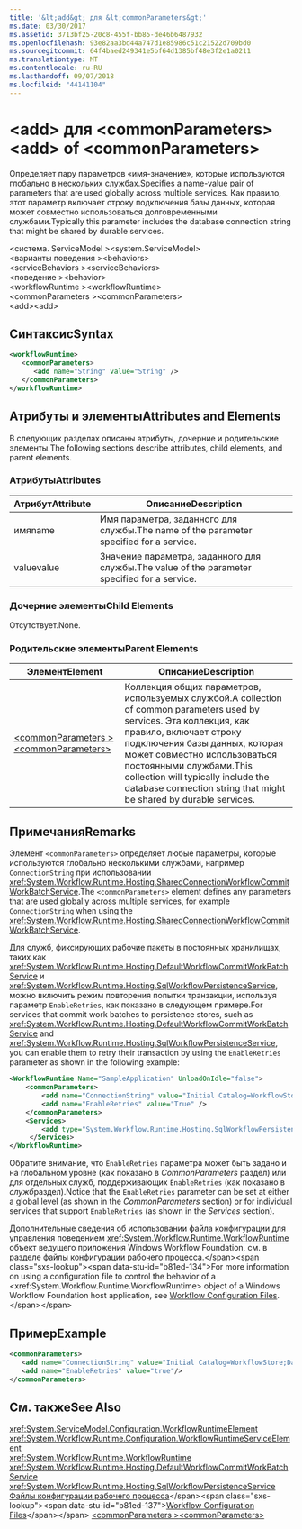```yaml
---
title: '&lt;add&gt; для &lt;commonParameters&gt;'
ms.date: 03/30/2017
ms.assetid: 3713bf25-20c8-455f-bb85-de46b6487932
ms.openlocfilehash: 93e82aa3bd44a747d1e85986c51c21522d709bd0
ms.sourcegitcommit: 64f4baed249341e5bf64d1385bf48e3f2e1a0211
ms.translationtype: MT
ms.contentlocale: ru-RU
ms.lasthandoff: 09/07/2018
ms.locfileid: "44141104"
---
```

# <a name="ltaddgt-of-ltcommonparametersgt"></a><span data-ttu-id="b81ed-102">&lt;add&gt; для &lt;commonParameters&gt;</span><span class="sxs-lookup"><span data-stu-id="b81ed-102">&lt;add&gt; of &lt;commonParameters&gt;</span></span>
<span data-ttu-id="b81ed-103">Определяет пару параметров «имя-значение», которые используются глобально в нескольких службах.</span><span class="sxs-lookup"><span data-stu-id="b81ed-103">Specifies a name-value pair of parameters that are used globally across multiple services.</span></span> <span data-ttu-id="b81ed-104">Как правило, этот параметр включает строку подключения базы данных, которая может совместно использоваться долговременными службами.</span><span class="sxs-lookup"><span data-stu-id="b81ed-104">Typically this parameter includes the database connection string that might be shared by durable services.</span></span>  
  
 <span data-ttu-id="b81ed-105">\<система. ServiceModel ></span><span class="sxs-lookup"><span data-stu-id="b81ed-105">\<system.ServiceModel></span></span>  
<span data-ttu-id="b81ed-106">\<варианты поведения ></span><span class="sxs-lookup"><span data-stu-id="b81ed-106">\<behaviors></span></span>  
<span data-ttu-id="b81ed-107">\<serviceBehaviors ></span><span class="sxs-lookup"><span data-stu-id="b81ed-107">\<serviceBehaviors></span></span>  
<span data-ttu-id="b81ed-108">\<поведение ></span><span class="sxs-lookup"><span data-stu-id="b81ed-108">\<behavior></span></span>  
<span data-ttu-id="b81ed-109">\<workflowRuntime ></span><span class="sxs-lookup"><span data-stu-id="b81ed-109">\<workflowRuntime></span></span>  
<span data-ttu-id="b81ed-110">\<commonParameters ></span><span class="sxs-lookup"><span data-stu-id="b81ed-110">\<commonParameters></span></span>  
<span data-ttu-id="b81ed-111">\<add></span><span class="sxs-lookup"><span data-stu-id="b81ed-111">\<add></span></span>  
  
## <a name="syntax"></a><span data-ttu-id="b81ed-112">Синтаксис</span><span class="sxs-lookup"><span data-stu-id="b81ed-112">Syntax</span></span>  
  
```xml  
<workflowRuntime>  
   <commonParameters>  
      <add name="String" value="String" />  
   </commonParameters>  
</workflowRuntime>  
```  
  
## <a name="attributes-and-elements"></a><span data-ttu-id="b81ed-113">Атрибуты и элементы</span><span class="sxs-lookup"><span data-stu-id="b81ed-113">Attributes and Elements</span></span>  
 <span data-ttu-id="b81ed-114">В следующих разделах описаны атрибуты, дочерние и родительские элементы.</span><span class="sxs-lookup"><span data-stu-id="b81ed-114">The following sections describe attributes, child elements, and parent elements.</span></span>  
  
### <a name="attributes"></a><span data-ttu-id="b81ed-115">Атрибуты</span><span class="sxs-lookup"><span data-stu-id="b81ed-115">Attributes</span></span>  
  
|<span data-ttu-id="b81ed-116">Атрибут</span><span class="sxs-lookup"><span data-stu-id="b81ed-116">Attribute</span></span>|<span data-ttu-id="b81ed-117">Описание</span><span class="sxs-lookup"><span data-stu-id="b81ed-117">Description</span></span>|  
|---------------|-----------------|  
|<span data-ttu-id="b81ed-118">имя</span><span class="sxs-lookup"><span data-stu-id="b81ed-118">name</span></span>|<span data-ttu-id="b81ed-119">Имя параметра, заданного для службы.</span><span class="sxs-lookup"><span data-stu-id="b81ed-119">The name of the parameter specified for a service.</span></span>|  
|<span data-ttu-id="b81ed-120">value</span><span class="sxs-lookup"><span data-stu-id="b81ed-120">value</span></span>|<span data-ttu-id="b81ed-121">Значение параметра, заданного для службы.</span><span class="sxs-lookup"><span data-stu-id="b81ed-121">The value of the parameter specified for a service.</span></span>|  
  
### <a name="child-elements"></a><span data-ttu-id="b81ed-122">Дочерние элементы</span><span class="sxs-lookup"><span data-stu-id="b81ed-122">Child Elements</span></span>  
 <span data-ttu-id="b81ed-123">Отсутствует.</span><span class="sxs-lookup"><span data-stu-id="b81ed-123">None.</span></span>  
  
### <a name="parent-elements"></a><span data-ttu-id="b81ed-124">Родительские элементы</span><span class="sxs-lookup"><span data-stu-id="b81ed-124">Parent Elements</span></span>  
  
|<span data-ttu-id="b81ed-125">Элемент</span><span class="sxs-lookup"><span data-stu-id="b81ed-125">Element</span></span>|<span data-ttu-id="b81ed-126">Описание</span><span class="sxs-lookup"><span data-stu-id="b81ed-126">Description</span></span>|  
|-------------|-----------------|  
|[<span data-ttu-id="b81ed-127">\<commonParameters ></span><span class="sxs-lookup"><span data-stu-id="b81ed-127">\<commonParameters></span></span>](https://msdn.microsoft.com/library/d0e1e6fc-985a-4713-b7da-194e30dfab4c)|<span data-ttu-id="b81ed-128">Коллекция общих параметров, используемых службой.</span><span class="sxs-lookup"><span data-stu-id="b81ed-128">A collection of common parameters used by services.</span></span> <span data-ttu-id="b81ed-129">Эта коллекция, как правило, включает строку подключения базы данных, которая может совместно использоваться постоянными службами.</span><span class="sxs-lookup"><span data-stu-id="b81ed-129">This collection will typically include the database connection string that might be shared by durable services.</span></span>|  
  
## <a name="remarks"></a><span data-ttu-id="b81ed-130">Примечания</span><span class="sxs-lookup"><span data-stu-id="b81ed-130">Remarks</span></span>  
 <span data-ttu-id="b81ed-131">Элемент `<commonParameters>` определяет любые параметры, которые используются глобально несколькими службами, например `ConnectionString` при использовании <xref:System.Workflow.Runtime.Hosting.SharedConnectionWorkflowCommitWorkBatchService>.</span><span class="sxs-lookup"><span data-stu-id="b81ed-131">The `<commonParameters>` element defines any parameters that are used globally across multiple services, for example `ConnectionString` when using the <xref:System.Workflow.Runtime.Hosting.SharedConnectionWorkflowCommitWorkBatchService>.</span></span>  
  
 <span data-ttu-id="b81ed-132">Для служб, фиксирующих рабочие пакеты в постоянных хранилищах, таких как <xref:System.Workflow.Runtime.Hosting.DefaultWorkflowCommitWorkBatchService> и <xref:System.Workflow.Runtime.Hosting.SqlWorkflowPersistenceService>, можно включить режим повторения попытки транзакции, используя параметр `EnableRetries`, как показано в следующем примере.</span><span class="sxs-lookup"><span data-stu-id="b81ed-132">For services that commit work batches to persistence stores, such as <xref:System.Workflow.Runtime.Hosting.DefaultWorkflowCommitWorkBatchService> and <xref:System.Workflow.Runtime.Hosting.SqlWorkflowPersistenceService>, you can enable them to retry their transaction by using the `EnableRetries` parameter as shown in the following example:</span></span>  
  
```xml  
<WorkflowRuntime Name="SampleApplication" UnloadOnIdle="false">  
    <commonParameters>  
        <add name="ConnectionString" value="Initial Catalog=WorkflowStore;Data Source=localhost;Integrated Security=SSPI;" />  
        <add name="EnableRetries" value="True" />  
    </commonParameters>  
    <Services>  
        <add type="System.Workflow.Runtime.Hosting.SqlWorkflowPersistenceService, System.Workflow.Runtime, Version=3.0.00000.0, Culture=neutral, PublicKeyToken=31bf3856ad364e35" EnableRetries="False" />   
     </Services>  
</WorkflowRuntime>  
```  
  
 <span data-ttu-id="b81ed-133">Обратите внимание, что `EnableRetries` параметра может быть задано и на глобальном уровне (как показано в *CommonParameters* раздел) или для отдельных служб, поддерживающих `EnableRetries` (как показано в *служб*раздел).</span><span class="sxs-lookup"><span data-stu-id="b81ed-133">Notice that the `EnableRetries` parameter can be set at either a global level (as shown in the *CommonParameters* section) or for individual services that support `EnableRetries` (as shown in the *Services* section).</span></span>  
  
 <span data-ttu-id="b81ed-134">Дополнительные сведения об использовании файла конфигурации для управления поведением <xref:System.Workflow.Runtime.WorkflowRuntime> объект ведущего приложения Windows Workflow Foundation, см. в разделе [файлы конфигурации рабочего процесса](https://docs.microsoft.com/previous-versions/dotnet/netframework-3.5/ms732240(v=vs.90)).</span><span class="sxs-lookup"><span data-stu-id="b81ed-134">For more information on using a configuration file to control the behavior of a <xref:System.Workflow.Runtime.WorkflowRuntime> object of a Windows Workflow Foundation host application, see [Workflow Configuration Files](https://docs.microsoft.com/previous-versions/dotnet/netframework-3.5/ms732240(v=vs.90)).</span></span>  
  
## <a name="example"></a><span data-ttu-id="b81ed-135">Пример</span><span class="sxs-lookup"><span data-stu-id="b81ed-135">Example</span></span>  
  
```xml  
<commonParameters>  
   <add name="ConnectionString" value="Initial Catalog=WorkflowStore;Data Source=localhost;Integrated Security=SSPI;"/>  
   <add name="EnableRetries" value="true"/>  
</commonParameters>  
```  
  
## <a name="see-also"></a><span data-ttu-id="b81ed-136">См. также</span><span class="sxs-lookup"><span data-stu-id="b81ed-136">See Also</span></span>  
 <xref:System.ServiceModel.Configuration.WorkflowRuntimeElement>  
 <xref:System.Workflow.Runtime.Configuration.WorkflowRuntimeServiceElement>  
 <xref:System.Workflow.Runtime.WorkflowRuntime>  
 <xref:System.Workflow.Runtime.Hosting.DefaultWorkflowCommitWorkBatchService>  
 <xref:System.Workflow.Runtime.Hosting.SqlWorkflowPersistenceService>  
 <span data-ttu-id="b81ed-137">[Файлы конфигурации рабочего процесса](https://docs.microsoft.com/previous-versions/dotnet/netframework-3.5/ms732240(v=vs.90))</span><span class="sxs-lookup"><span data-stu-id="b81ed-137">[Workflow Configuration Files](https://docs.microsoft.com/previous-versions/dotnet/netframework-3.5/ms732240(v=vs.90))</span></span>  
 [<span data-ttu-id="b81ed-138">\<commonParameters ></span><span class="sxs-lookup"><span data-stu-id="b81ed-138">\<commonParameters></span></span>](https://msdn.microsoft.com/library/d0e1e6fc-985a-4713-b7da-194e30dfab4c)
